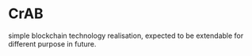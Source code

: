 # CrAB
simple blockchain technology realisation, expected to be extendable for different purpose in future.
